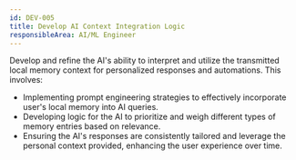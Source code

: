 ```yaml
---
id: DEV-005
title: Develop AI Context Integration Logic
responsibleArea: AI/ML Engineer
---
```

Develop and refine the AI's ability to interpret and utilize the transmitted local memory context for personalized responses and automations. This involves:
*   Implementing prompt engineering strategies to effectively incorporate user's local memory into AI queries.
*   Developing logic for the AI to prioritize and weigh different types of memory entries based on relevance.
*   Ensuring the AI's responses are consistently tailored and leverage the personal context provided, enhancing the user experience over time.